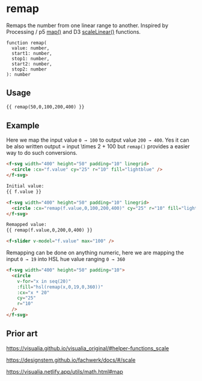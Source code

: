 # remap

Remaps the number from one linear range to another. Inspired by Processing / p5 [map()](https://p5js.org/reference/#/p5/map) and D3 [scaleLinear()](https://github.com/d3/d3-scale#scaleLinear) functions.

```
function remap(
  value: number,
  start1: number,
  stop1: number,
  start2: number,
  stop2: number
): number
```

## Usage

```md
{{ remap(50,0,100,200,400) }}
```

## Example

Here we map the input value `0 → 100` to output value `200 → 400`. Yes it can be also written <f-math>output = input \times 2 + 100</f-math> but `remap()` provides a easier way to do such conversions.

```md
<f-svg width="400" height="50" padding="10" linegrid>
  <circle :cx="f.value" cy="25" r="10" fill="lightblue" />
</f-svg>

Initial value:
{{ f.value }}

<f-svg width="400" height="50" padding="10" linegrid>
  <circle :cx="remap(f.value,0,100,200,400)" cy="25" r="10" fill="lightblue" />
</f-svg>

Remapped value:
{{ remap(f.value,0,200,0,400) }}

<f-slider v-model="f.value" max="100" />
```

Remapping can be done on anything numeric, here we are mapping the input `0 → 19` into HSL hue value ranging `0 → 360`

```md
<f-svg width="400" height="50" padding="10">
  <circle
    v-for="x in seq(20)"
    :fill="hsl(remap(x,0,19,0,360))"
    :cx="x * 20"
    cy="25"
    r="10"
  />
</f-svg>
```

## Prior art

https://visualia.github.io/visualia_original/#helper-functions_scale

https://designstem.github.io/fachwerk/docs/#/scale

https://visualia.netlify.app/utils/math.html#map
